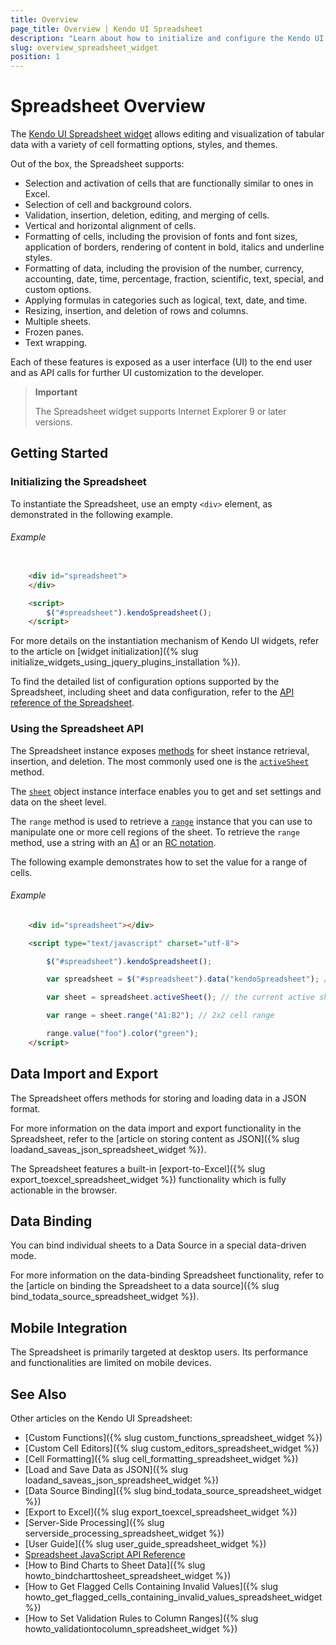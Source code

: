 ```yaml
---
title: Overview
page_title: Overview | Kendo UI Spreadsheet
description: "Learn about how to initialize and configure the Kendo UI Spreadsheet widget."
slug: overview_spreadsheet_widget
position: 1
---
```


# Spreadsheet Overview

The [Kendo UI Spreadsheet widget](http://demos.telerik.com/kendo-ui/spreadsheet/index) allows editing and visualization of tabular data with a variety of cell formatting options, styles, and themes.

Out of the box, the Spreadsheet supports:

* Selection and activation of cells that are functionally similar to ones in Excel.
* Selection of cell and background colors.
* Validation, insertion, deletion, editing, and merging of cells.
* Vertical and horizontal alignment of cells.
* Formatting of cells, including the provision of fonts and font sizes, application of borders, rendering of content in bold, italics and underline styles.
* Formatting of data, including the provision of the number, currency, accounting, date, time, percentage, fraction, scientific, text, special, and custom options.
* Applying formulas in categories such as logical, text, date, and time.
* Resizing, insertion, and deletion of rows and columns.
* Multiple sheets.
* Frozen panes.
* Text wrapping.

Each of these features is exposed as a user interface (UI) to the end user and as API calls for further UI customization to the developer.

> **Important**  
>
> The Spreadsheet widget supports Internet Explorer 9 or later versions.

## Getting Started

### Initializing the Spreadsheet

To instantiate the Spreadsheet, use an empty `<div>` element, as demonstrated in the following example.

###### Example

```html

    <div id="spreadsheet">
    </div>

    <script>
        $("#spreadsheet").kendoSpreadsheet();
    </script>
```

For more details on the instantiation mechanism of Kendo UI widgets, refer to the article on [widget initialization]({% slug initialize_widgets_using_jquery_plugins_installation %}).

To find the detailed list of configuration options supported by the Spreadsheet, including sheet and data configuration, refer to the [API reference of the Spreadsheet](/api/javascript/ui/spreadsheet).

### Using the Spreadsheet API

The Spreadsheet instance exposes [methods](/api/javascript/ui/spreadsheet#methods) for sheet instance retrieval, insertion, and deletion. The most commonly used one is the [`activeSheet`](/api/javascript/ui/spreadsheet#methods-activeSheet) method.

The [`sheet`](/api/javascript/spreadsheet/sheet) object instance interface enables you to get and set settings and data on the sheet level.

The `range` method is used to retrieve a [`range`](/api/javascript/spreadsheet/range) instance that you can use to manipulate one or more cell regions of the sheet. To retrieve the `range` method, use a string with an [A1](https://msdn.microsoft.com/en-us/library/bb211395.aspx) or an [RC notation](http://excelribbon.tips.net/T008803_Understanding_R1C1_References.html).

The following example demonstrates how to set the value for a range of cells.

###### Example

``` html
    <div id="spreadsheet"></div>

    <script type="text/javascript" charset="utf-8">

        $("#spreadsheet").kendoSpreadsheet();

        var spreadsheet = $("#spreadsheet").data("kendoSpreadsheet"); // the widget instance

        var sheet = spreadsheet.activeSheet(); // the current active sheet

        var range = sheet.range("A1:B2"); // 2x2 cell range

        range.value("foo").color("green");
    </script>
```

## Data Import and Export

The Spreadsheet offers methods for storing and loading data in a JSON format.

For more information on the data import and export functionality in the Spreadsheet, refer to the [article on storing content as JSON]({% slug loadand_saveas_json_spreadsheet_widget %}).

The Spreadsheet features a built-in [export-to-Excel]({% slug export_toexcel_spreadsheet_widget %}) functionality which is fully actionable in the browser.

## Data Binding

You can bind individual sheets to a Data Source in a special data-driven mode.

For more information on the data-binding Spreadsheet functionality, refer to the [article on binding the Spreadsheet to a data source]({% slug bind_todata_source_spreadsheet_widget %}).

## Mobile Integration

The Spreadsheet is primarily targeted at desktop users. Its performance and functionalities are limited on mobile devices.  

## See Also

Other articles on the Kendo UI Spreadsheet:

* [Custom Functions]({% slug custom_functions_spreadsheet_widget %})
* [Custom Cell Editors]({% slug custom_editors_spreadsheet_widget %})
* [Cell Formatting]({% slug cell_formatting_spreadsheet_widget %})
* [Load and Save Data as JSON]({% slug loadand_saveas_json_spreadsheet_widget %})
* [Data Source Binding]({% slug bind_todata_source_spreadsheet_widget %})
* [Export to Excel]({% slug export_toexcel_spreadsheet_widget %})
* [Server-Side Processing]({% slug serverside_processing_spreadsheet_widget %})
* [User Guide]({% slug user_guide_spreadsheet_widget %})
* [Spreadsheet JavaScript API Reference](/api/javascript/ui/spreadsheet)
* [How to Bind Charts to Sheet Data]({% slug howto_bindcharttosheet_spreadsheet_widget %})
* [How to Get Flagged Cells Containing Invalid Values]({% slug howto_get_flagged_cells_containing_invalid_values_spreadsheet_widget %})
* [How to Set Validation Rules to Column Ranges]({% slug howto_validationtocolumn_spreadsheet_widget %})
